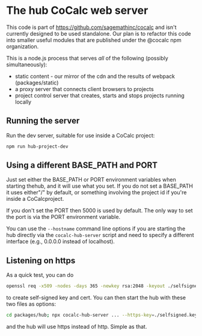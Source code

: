 # The hub CoCalc web server

This code is part of https://github.com/sagemathinc/cocalc and isn't currently designed to be used standalone. Our plan is to refactor this code into smaller useful modules that are published under the @cocalc npm organization.

This is a node.js process that serves _all_ of the following (possibly simultaneously):

- static content - our mirror of the cdn and the results of webpack (packages/static)
- a proxy server that connects client browsers to projects
- project control server that creates, starts and stops projects running locally

## Running the server

Run the dev server, suitable for use inside a CoCalc project:

```sh
npm run hub-project-dev
```

## Using a different BASE\_PATH and PORT

Just set either the BASE\_PATH or PORT environment variables when starting thehub, and it will use what you set. If you do not set a BASE\_PATH it uses either"/" by default, or something involving the project id if you're inside a CoCalcproject.

If you don't set the PORT then 5000 is used by default.   The only way to set the port is via the PORT environment variable.

You can use the `--hostname` command line options if you are starting the hub directly via the `cocalc-hub-server` script and need to specify a different interface (e.g., 0.0.0.0 instead of localhost).

## Listening on https

As a quick test, you can do

```sh
openssl req -x509 -nodes -days 365 -newkey rsa:2048 -keyout ./selfsigned.key -out selfsigned.crt
```

to create self-signed key and cert. You can then start the hub with these two files as options:

```sh
cd packages/hub; npx cocalc-hub-server ... --https-key=./selfsigned.key --https-cert=./selfsigned.crt
```

and the hub will use https instead of http. Simple as that.
